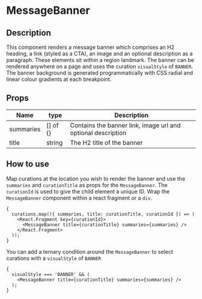 # MessageBanner

## Description

This component renders a message banner which comprises an H2 heading, a link (styled as a CTA), an image and an optional description as a paragraph. These elements sit within a region landmark. The banner can be rendered anywhere on a page and uses the curation `visualStyle` of `BANNER`. The banner background is generated programmatically with CSS radial and linear colour gradients at each breakpoint.

## Props

| Name      | type     | Description                                                  |
| --------- | -------- | ------------------------------------------------------------ |
| summaries | [] of {} | Contains the banner link, image url and optional description |
| title     | string   | The H2 title of the banner                                   |

## How to use

Map curations at the location you wish to render the banner and use the `summaries` and `curationTitle` as props for the `MessageBanner`. The `curationId` is used to give the child element a unique ID. Wrap the `MessageBanner` component within a react fragment or a `div`.

```tsx
{
  curations.map(({ summaries, title: curationTitle, curationId }) => (
    <React.Fragment key={curationId}>
      <MessageBanner title={curationTitle} summaries={summaries} />
    </React.Fragment>
  ));
}
```

You can add a ternary condition around the `MessageBanner` to select curations with a `visualStyle` of `BANNER`

```tsx
{
  visualStyle === 'BANNER' && (
    <MessageBanner title={curationTitle} summaries={summaries} />
  );
}
```
